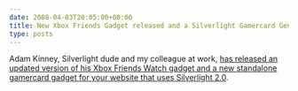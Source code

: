 ```yaml
---
date: 2008-04-03T20:05:00+00:00
title: New Xbox Friends Gadget released and a Silverlight Gamercard Generator
type: posts
---
```

Adam Kinney, Silverlight dude and my colleague at work, [has released an updated version of his Xbox Friends Watch gadget and a new standalone gamercard gadget for your website that uses Silverlight 2.0](https://adamkinney.com/blog/322/default.aspx).
